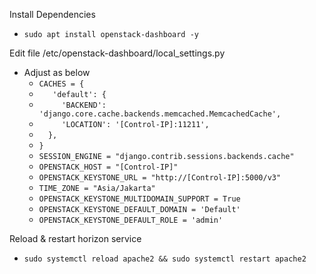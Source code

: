 Install Dependencies
- `````sudo apt install openstack-dashboard -y`````

Edit file /etc/openstack-dashboard/local_settings.py 
- Adjust as below
  - `````CACHES = {`````
  - `````   'default': {`````
  - `````     'BACKEND': 'django.core.cache.backends.memcached.MemcachedCache',`````
  - `````     'LOCATION': '[Control-IP]:11211',`````
  - `````  },`````
  - `````}`````
  - `````SESSION_ENGINE = "django.contrib.sessions.backends.cache"`````
  - `````OPENSTACK_HOST = "[Control-IP]"`````
  - `````OPENSTACK_KEYSTONE_URL = "http://[Control-IP]:5000/v3"`````
  - `````TIME_ZONE = "Asia/Jakarta"`````
  - `````OPENSTACK_KEYSTONE_MULTIDOMAIN_SUPPORT = True`````
  - `````OPENSTACK_KEYSTONE_DEFAULT_DOMAIN = 'Default'`````
  - `````OPENSTACK_KEYSTONE_DEFAULT_ROLE = 'admin'`````

Reload & restart horizon service
- `````sudo systemctl reload apache2 && sudo systemctl restart apache2`````

